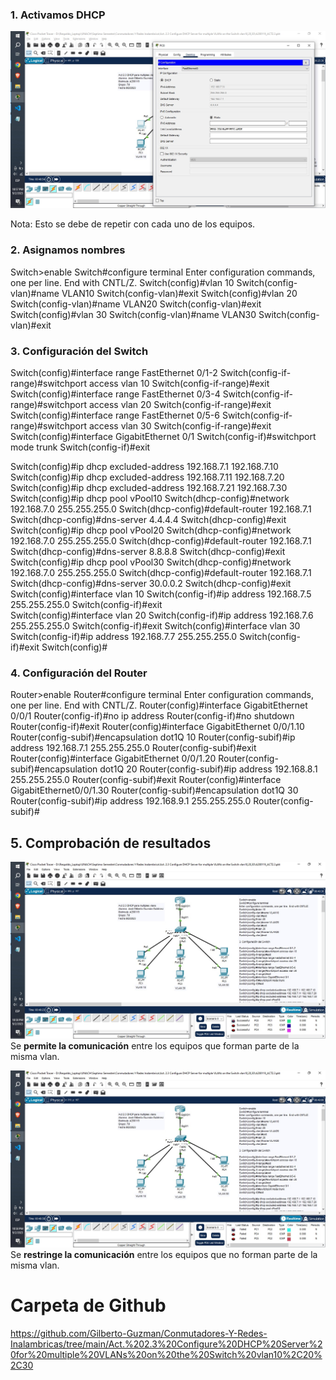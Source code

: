 ### 1. Activamos DHCP

![](imgs/capture_1.jpeg)

Nota: Esto se debe de repetir con cada uno de los equipos.

### 2. Asignamos nombres

Switch>enable
Switch#configure terminal
Enter configuration commands, one per line.  End with CNTL/Z.
Switch(config)#vlan 10
Switch(config-vlan)#name VLAN10
Switch(config-vlan)#exit
Switch(config)#vlan 20
Switch(config-vlan)#name VLAN20
Switch(config-vlan)#exit
Switch(config)#vlan 30
Switch(config-vlan)#name VLAN30
Switch(config-vlan)#exit

### 3. Configuración del Switch

Switch(config)#interface range FastEthernet 0/1-2
Switch(config-if-range)#switchport access vlan 10
Switch(config-if-range)#exit
Switch(config)#interface range FastEthernet 0/3-4
Switch(config-if-range)#switchport access vlan 20
Switch(config-if-range)#exit
Switch(config)#interface range FastEthernet 0/5-6
Switch(config-if-range)#switchport access vlan 30
Switch(config-if-range)#exit
Switch(config)#interface GigabitEthernet 0/1
Switch(config-if)#switchport mode trunk
Switch(config-if)#exit

Switch(config)#ip dhcp excluded-address 192.168.7.1 192.168.7.10
Switch(config)#ip dhcp excluded-address 192.168.7.11 192.168.7.20
Switch(config)#ip dhcp excluded-address 192.168.7.21 192.168.7.30
Switch(config)#ip dhcp pool vPool10
Switch(dhcp-config)#network 192.168.7.0 255.255.255.0
Switch(dhcp-config)#default-router 192.168.7.1
Switch(dhcp-config)#dns-server 4.4.4.4
Switch(dhcp-config)#exit
Switch(config)#ip dhcp pool vPool20
Switch(dhcp-config)#network 192.168.7.0 255.255.255.0
Switch(dhcp-config)#default-router 192.168.7.1
Switch(dhcp-config)#dns-server 8.8.8.8
Switch(dhcp-config)#exit
Switch(config)#ip dhcp pool vPool30
Switch(dhcp-config)#network 192.168.7.0 255.255.255.0
Switch(dhcp-config)#default-router 192.168.7.1
Switch(dhcp-config)#dns-server 30.0.0.2
Switch(dhcp-config)#exit
Switch(config)#interface vlan 10
Switch(config-if)#ip address 192.168.7.5 255.255.255.0
Switch(config-if)#exit	
Switch(config)#interface vlan 20
Switch(config-if)#ip address 192.168.7.6 255.255.255.0
Switch(config-if)#exit
Switch(config)#interface vlan 30
Switch(config-if)#ip address 192.168.7.7 255.255.255.0
Switch(config-if)#exit
Switch(config)#

### 4. Configuración del Router

Router>enable
Router#configure terminal
Enter configuration commands, one per line.  End with CNTL/Z.
Router(config)#interface GigabitEthernet 0/0/1
Router(config-if)#no ip address
Router(config-if)#no shutdown
Router(config-if)#exit
Router(config)#interface GigabitEthernet 0/0/1.10
Router(config-subif)#encapsulation dot1Q 10
Router(config-subif)#ip address 192.168.7.1 255.255.255.0
Router(config-subif)#exit
Router(config)#interface GigabitEthernet 0/0/1.20
Router(config-subif)#encapsulation dot1Q 20
Router(config-subif)#ip address 192.168.8.1 255.255.255.0
Router(config-subif)#exit
Router(config)#interface GigabitEthernet0/0/1.30
Router(config-subif)#encapsulation dot1Q 30
Router(config-subif)#ip address 192.168.9.1 255.255.255.0
Router(config-subif)#

## 5. Comprobación de resultados

![](imgs/capture_2.jpeg)
Se **permite la comunicación** entre los equipos que forman parte de la misma vlan.

![](imgs/capture_3.jpeg)
Se **restringe la comunicación** entre los equipos que no forman parte de la misma vlan.

# Carpeta de Github

https://github.com/Gilberto-Guzman/Conmutadores-Y-Redes-Inalambricas/tree/main/Act.%202.3%20Configure%20DHCP%20Server%20for%20multiple%20VLANs%20on%20the%20Switch%20vlan10%2C20%2C30
